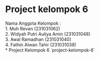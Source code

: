 # Project kelompok 6

<div> Nama Anggota Kelompok : <div>
<div> 1. Muh Revan (231031062) <div>
<div> 2. Widyah Putri Auliya Amin (231031048) <div>
<div> 3. Awal Ramadhan (231031040) <div>
<div> 4. Fathin Alwan Tahir (231031038) <div>
* Project Kelompok 6 `project-kelompok-6`
